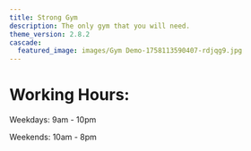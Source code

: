 ```yaml
---
title: Strong Gym
description: The only gym that you will need.
theme_version: 2.8.2
cascade:
  featured_image: images/Gym Demo-1758113590407-rdjqg9.jpg
---
```

# Working Hours:

Weekdays: 9am - 10pm

Weekends: 10am - 8pm